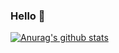 ### Hello 👋

[![Anurag's github stats](https://github-readme-stats.vercel.app/api?username=tyj-321&theme=tokyonight)](https://github.com/anuraghazra/github-readme-stats)
